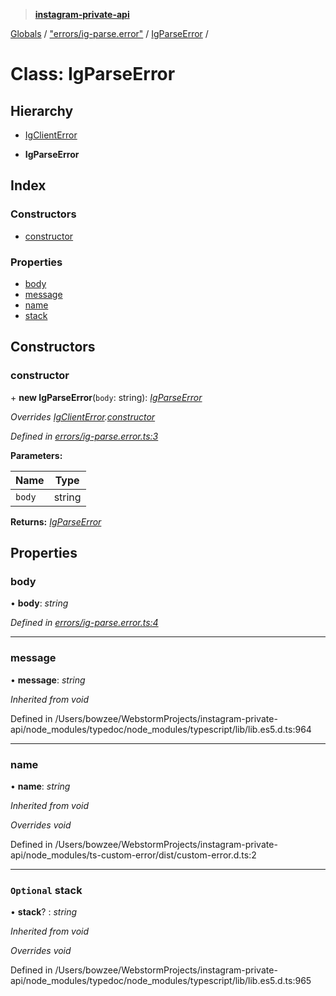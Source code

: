 > **[instagram-private-api](../README.md)**

[Globals](../README.md) / ["errors/ig-parse.error"](../modules/_errors_ig_parse_error_.md) / [IgParseError](_errors_ig_parse_error_.igparseerror.md) /

# Class: IgParseError

## Hierarchy

  * [IgClientError](_errors_ig_client_error_.igclienterror.md)

  * **IgParseError**

## Index

### Constructors

* [constructor](_errors_ig_parse_error_.igparseerror.md#constructor)

### Properties

* [body](_errors_ig_parse_error_.igparseerror.md#body)
* [message](_errors_ig_parse_error_.igparseerror.md#message)
* [name](_errors_ig_parse_error_.igparseerror.md#name)
* [stack](_errors_ig_parse_error_.igparseerror.md#optional-stack)

## Constructors

###  constructor

\+ **new IgParseError**(`body`: string): *[IgParseError](_errors_ig_parse_error_.igparseerror.md)*

*Overrides [IgClientError](_errors_ig_client_error_.igclienterror.md).[constructor](_errors_ig_client_error_.igclienterror.md#constructor)*

*Defined in [errors/ig-parse.error.ts:3](https://github.com/dilame/instagram-private-api/blob/01eb399/src/errors/ig-parse.error.ts#L3)*

**Parameters:**

Name | Type |
------ | ------ |
`body` | string |

**Returns:** *[IgParseError](_errors_ig_parse_error_.igparseerror.md)*

## Properties

###  body

• **body**: *string*

*Defined in [errors/ig-parse.error.ts:4](https://github.com/dilame/instagram-private-api/blob/01eb399/src/errors/ig-parse.error.ts#L4)*

___

###  message

• **message**: *string*

*Inherited from void*

Defined in /Users/bowzee/WebstormProjects/instagram-private-api/node_modules/typedoc/node_modules/typescript/lib/lib.es5.d.ts:964

___

###  name

• **name**: *string*

*Inherited from void*

*Overrides void*

Defined in /Users/bowzee/WebstormProjects/instagram-private-api/node_modules/ts-custom-error/dist/custom-error.d.ts:2

___

### `Optional` stack

• **stack**? : *string*

*Inherited from void*

*Overrides void*

Defined in /Users/bowzee/WebstormProjects/instagram-private-api/node_modules/typedoc/node_modules/typescript/lib/lib.es5.d.ts:965